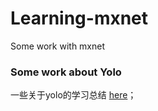 # Learning-mxnet
Some work with mxnet

### Some work about Yolo
一些关于yolo的学习总结 [here](https://github.com/EchoWangHF/Learning-mxnet/tree/master/Yolo)；</br>
